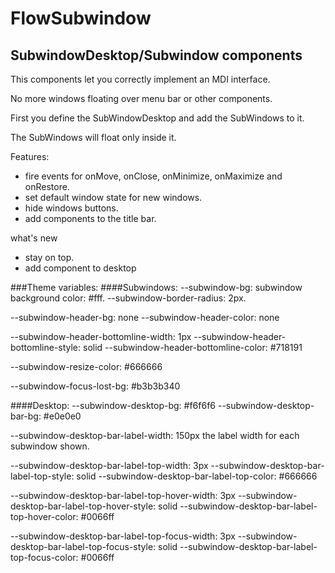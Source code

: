 # FlowSubwindow

## SubwindowDesktop/Subwindow components
This components let you correctly implement an MDI interface. 

No more windows floating over menu bar or other components.

First you define the SubWindowDesktop and add the SubWindows to it. 

The SubWindows will float only inside it. 

Features:
- fire events for onMove, onClose, onMinimize, onMaximize and onRestore.
- set default window state for new windows.
- hide windows buttons. 
- add components to the title bar.

what's new 
- stay on top.
- add component to desktop

###Theme variables:
####Subwindows:
--subwindow-bg: subwindow background color: #fff.
--subwindow-border-radius: 2px.

--subwindow-header-bg: none
--subwindow-header-color: none

--subwindow-header-bottomline-width: 1px
--subwindow-header-bottomline-style: solid
--subwindow-header-bottomline-color: #718191

--subwindow-resize-color: #666666

--subwindow-focus-lost-bg: #b3b3b340

####Desktop:
--subwindow-desktop-bg: #f6f6f6
--subwindow-desktop-bar-bg: #e0e0e0

--subwindow-desktop-bar-label-width: 150px  the label width for each subwindow shown.

--subwindow-desktop-bar-label-top-width: 3px
--subwindow-desktop-bar-label-top-style: solid
--subwindow-desktop-bar-label-top-color: #666666

--subwindow-desktop-bar-label-top-hover-width: 3px
--subwindow-desktop-bar-label-top-hover-style: solid
--subwindow-desktop-bar-label-top-hover-color: #0066ff

--subwindow-desktop-bar-label-top-focus-width: 3px
--subwindow-desktop-bar-label-top-focus-style: solid
--subwindow-desktop-bar-label-top-focus-color: #0066ff


